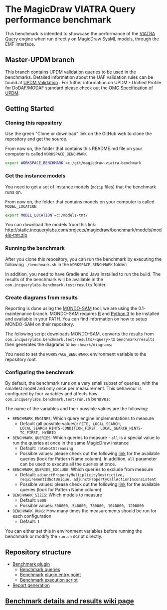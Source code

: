 # The MagicDraw VIATRA Query performance benchmark

This benchmark is intended to showcase the performance of the [VIATRA](http://eclipse.org/viatra) [Query](https://wiki.eclipse.org/VIATRA/Query) engine when run directly on MagicDraw SysML models, through the EMF interface.

## Master-UPDM branch

This branch contains UPDM validation queries to be used in the benchmarks. Detailed information about the UAF validation rules can be found at [UPDM Validation](https://github.com/IncQueryLabs/incquery-sysml-validation/wiki/IncQuery-UPDM-Validation) .
For futher information on UPDM - Unified Profile for DoDAF/MODAF standard please check out the [OMG Specification of UPDM](https://www.omg.org/updm/).

## Getting Started

### Cloning this repository

Use the green "Clone or download" link on the GitHub web to clone the repository and get the source.

From now on, the folder that contains this README.md file on your computer is called `WORKSPACE_BENCHMARK`

```bash
export WORKSPACE_BENCHMARK`=c:/git/magicdraw-viatra-benchmark
```

### Get the instance models



You need to get a set of instance models (`mdzip` files) that the benchmark runs on.

From now on, the folder that contains models on your computer is called `MODEL_LOCATION` 

```bash
export MODEL_LOCATION`=c:/models-tmt/
```

You can download the models from this link: http://static.incquerylabs.com/projects/magicdraw/benchmark/models/models-tmt.zip

### Running the benchmark

After you clone this repository, you can run the benchmark by executing the following `./benchmark.sh` in the `WORKSPACE_BENCHMARK` folder:

In addition, you need to have Gradle and Java installed to run the build.
The results of the benchmark will be available in the `com.incquerylabs.benchmark.test/results` folder.

### Create diagrams from results

Reporting is done using the [MONDO-SAM](https://github.com/FTSRG/mondo-sam/) tool, we are using the 0.1-maintenance branch.
MONDO-SAM requires [R](https://www.r-project.org/) and [Python 3](https://www.python.org/) to be installed and available in your PATH.
You can find information on how to setup MONDO-SAM on their repository.

The following script downloads MONDO-SAM, converts the results from `com.incquerylabs.benchmark.test/results/<query>` to `benchmark/results` then generates the diagrams to `benchmark/diagrams`:

You need to set the `WORKSPACE_BENCHMARK` environment variable to the repository root.

### Configuring the benchmark

By default, the benchmark runs on a very small subset of queries, with the smallest model and only once per measurement.
This behaviour is configured by four variables and affects how `com.incquerylabs.benchmark.test/run.sh` behaves:

The name of the variables and their possible values are the following:
* `BENCHMARK_ENGINES`: Which query engine implementations to measure
  * Default (all possible values): `RETE, LOCAL_SEARCH, LOCAL_SEARCH_HINTS-CONDITION_FIRST, LOCAL_SEARCH_HINTS-TC_FIRST, HYBRID`
* `BENCHMARK_QUERIES`: Which queries to measure - `all` is a special value to run the queries at once in the same MagicDraw instance
  * Default: `rateNotStreaming`
  * Possible values: please check out the following [link](https://github.com/IncQueryLabs/incquery-sysml-validation/wiki/IncQuery-UAF-Validation) for the available queries (look for Pattern Name column). In addition, `all` parameter can be used to execute all the queries at once.
* `BENCHMARK_QUERIES_EXCLUDE`: Which queries to exclude from measure
  * Default: `adjunctPropertyMultiplicityRestrictive, requirementIdNotUnique, adjunctPropertyCallActionInconsistent`
  * Possible values: please check out the following [link](https://github.com/IncQueryLabs/incquery-sysml-validation/wiki/IncQuery-UAF-Validation) for the available queries (look for Pattern Name column).
* `BENCHMARK_SIZES`: Which models to measure
  * Default: `5000`
  * Possible values: `300000, 540000, 780000, 1040000, 1200000`
* `BENCHMARK_RUNS`: How many times the measurements should be run for each configuration
  * Default: `1`
  
You can either set this in environment variables before running the benchmark or modify the `run.sh` script directly.

<!-- end of Getting started (only edit outside of section, please) -->

## Repository structure
* [Benchmark plugin](https://github.com/IncQueryLabs/magicdraw-viatra-benchmark/tree/master/com.incquerylabs.magicdraw.benchmark/src/com/incquerylabs/magicdraw/benchmark)
  * [Benchmark queries](https://github.com/IncQueryLabs/magicdraw-viatra-benchmark/tree/master/com.incquerylabs.magicdraw.benchmark/src/com/incquerylabs/magicdraw/benchmark/queries) 
  * [Benchmark plugin entry point](https://github.com/IncQueryLabs/magicdraw-viatra-benchmark/blob/master/com.incquerylabs.magicdraw.benchmark/src/com/incquerylabs/magicdraw/benchmark/MagicDrawPerformancePlugin.java)
  * [Benchmark execution script](https://github.com/IncQueryLabs/magicdraw-viatra-benchmark/blob/master/com.incquerylabs.magicdraw.benchmark/run.sh)
* [Report generation](https://github.com/IncQueryLabs/magicdraw-viatra-benchmark/tree/master/benchmark)

## [Benchmark details and results wiki page](https://github.com/IncQueryLabs/magicdraw-viatra-benchmark/wiki/MagicDraw-VIATRA-benchmark-results)
